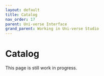 ```yaml
---
layout: default
title: Catalog
nav_order: 17
parent: Uni-verse Interface
grand_parent: Working in Uni-verse Studio
---
```

# Catalog

This page is still work in progress.